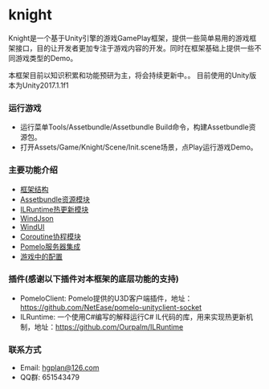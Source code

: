 # knight
Knight是一个基于Unity引擎的游戏GamePlay框架，提供一些简单易用的游戏框架接口，目的让开发者更加专注于游戏内容的开发。同时在框架基础上提供一些不同游戏类型的Demo。

本框架目前以知识积累和功能预研为主，将会持续更新中。。 目前使用的Unity版本为Unity2017.1.1f1

### 运行游戏
* 运行菜单Tools/Assetbundle/Assetbundle Build命令，构建Assetbundle资源包。
* 打开Assets/Game/Knight/Scene/Init.scene场景，点Play运行游戏Demo。

### 主要功能介绍
* [框架结构](https://github.com/winddyhe/knight/blob/master/Doc/%E4%B8%AD%E6%96%87%E6%96%87%E6%A1%A3/%E6%A1%86%E6%9E%B6%E7%BB%93%E6%9E%84.md)
* [Assetbundle资源模块](https://github.com/winddyhe/knight/blob/master/Doc/%E4%B8%AD%E6%96%87%E6%96%87%E6%A1%A3/Assetbundle%E8%B5%84%E6%BA%90%E6%A8%A1%E5%9D%97.md)
* [ILRuntime热更新模块](https://github.com/winddyhe/knight/blob/master/Doc/%E4%B8%AD%E6%96%87%E6%96%87%E6%A1%A3/ILRuntime%E7%83%AD%E6%9B%B4%E6%96%B0%E6%A8%A1%E5%9D%97.md)
* [WindJson](https://github.com/winddyhe/knight/blob/master/Doc/%E4%B8%AD%E6%96%87%E6%96%87%E6%A1%A3/WindJson.md)
* [WindUI](https://github.com/winddyhe/knight/blob/master/Doc/%E4%B8%AD%E6%96%87%E6%96%87%E6%A1%A3/WindUI.md)
* [Coroutine协程模块](https://github.com/winddyhe/knight/blob/master/Doc/%E4%B8%AD%E6%96%87%E6%96%87%E6%A1%A3/Coroutine%E5%8D%8F%E7%A8%8B%E6%A8%A1%E5%9D%97.md)
* [Pomelo服务器集成](https://github.com/winddyhe/knight/blob/master/Doc/%E4%B8%AD%E6%96%87%E6%96%87%E6%A1%A3/Pomelo%E6%9C%8D%E5%8A%A1%E5%99%A8%E9%9B%86%E6%88%90.md)
* [游戏中的配置](https://github.com/winddyhe/knight/blob/master/Doc/%E4%B8%AD%E6%96%87%E6%96%87%E6%A1%A3/ExcelReader.md)

### 插件(感谢以下插件对本框架的底层功能的支持)
* PomeloClient: Pomelo提供的U3D客户端插件，地址：https://github.com/NetEase/pomelo-unityclient-socket
* ILRuntime: 一个使用C#编写的解释运行C# IL代码的库，用来实现热更新机制，地址：https://github.com/Ourpalm/ILRuntime

### 联系方式
* Email: hgplan@126.com 
* QQ群: 651543479
